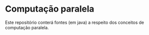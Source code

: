 # Computação paralela

Este repositório conterá fontes (em java) a respeito dos conceitos de computação paralela.